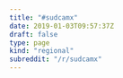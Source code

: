 ```yaml
---
title: "#sudcamx"
date: 2019-01-03T09:57:37Z
draft: false
type: page
kind: "regional"
subreddit: "/r/sudcamx"
---
```

